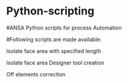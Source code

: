 # Python-scripting

#ANSA Python scripts for process Automation 

#Following scripts are made available:

Isolate face area with specified length

Isolate face area Designer tool creation

Off elements correction

